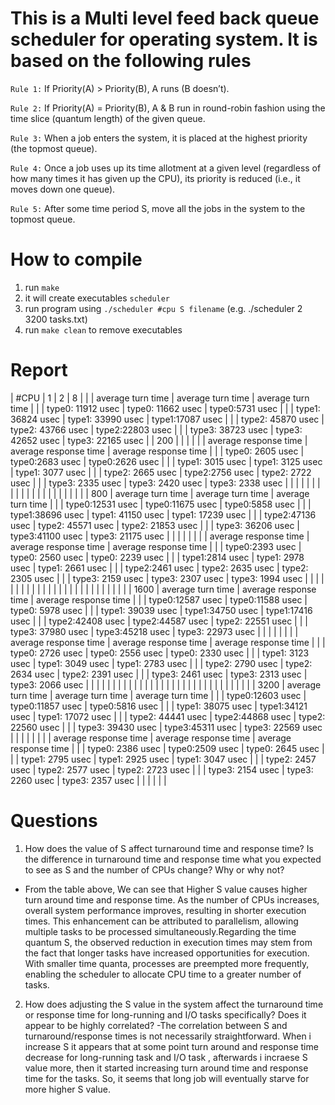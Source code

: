 # This is a Multi level feed back queue scheduler for operating system. It is based on the following rules
`Rule 1:` If Priority(A) > Priority(B), A runs (B doesn’t).

`Rule 2:` If Priority(A) = Priority(B), A & B run in round-robin fashion using the time slice (quantum length) of the given queue.

`Rule 3:` When a job enters the system, it is placed at the highest priority (the topmost queue).

`Rule 4:` Once a job uses up its time allotment at a given level (regardless of how many times it has given up the CPU), its priority is  reduced (i.e., it moves down one queue).

`Rule 5:` After some time period S, move all the jobs in the system to the topmost queue.

# How to compile
1. run `make`
2. it will create executables `scheduler`
3. run program using `./scheduler #cpu S filename` (e.g.  ./scheduler 2 3200 tasks.txt)
4. run `make clean` to remove executables

# Report 

| #CPU | 1                     | 2                     | 8                     |
|      | average turn time     | average turn time     | average turn time     |
|      | type0:  11912 usec    | type0: 11662 usec     | type0:5731 usec       |
|      | type1:  36824 usec    | type1: 33990 usec     | type1:17087 usec      |
|      | type2:  45870 usec    | type2: 43766 usec     | type2:22803 usec      |
|      | type3:  38723 usec    | type3: 42652 usec     | type3: 22165 usec     |
| 200  |                       |                       |                       |
|      | average response time | average response time | average response time |
|      | type0:  2605 usec     | type0:2683 usec       | type0:2626 usec       |
|      | type1:  3015 usec     | type1: 3125 usec      | type1: 3077 usec      |
|      | type2:  2665 usec     | type2:2756 usec       | type2: 2722 usec      |
|      | type3:  2335 usec     | type3: 2420 usec      | type3:  2338 usec     |
|      |                       |                       |                       |
|      |                       |                       |                       |
|      |                       |                       |                       |
|      |                       |                       |                       |
| 800  | average turn time     | average turn time     | average turn time     |
|      | type0:12531 usec      | type0:11675 usec      | type0:5858 usec       |
|      | type1:38696 usec      | type1: 41150 usec     | type1: 17239 usec     |
|      | type2:47136 usec      | type2: 45571 usec     | type2: 21853 usec     |
|      | type3: 36206 usec     | type3:41100 usec      | type3: 21175 usec     |
|      |                       |                       |                       |
|      | average response time | average response time | average response time |
|      | type0:2393 usec       | type0: 2560 usec      | type0: 2239 usec      |
|      | type1:2814 usec       | type1:  2978 usec     | type1:  2661 usec     |
|      | type2:2461 usec       | type2: 2635 usec      | type2:  2305 usec     |
|      | type3: 2159 usec      | type3: 2307 usec      | type3:  1994 usec     |
|      |                       |                       |                       |
|      |                       |                       |                       |
|      |                       |                       |                       |
|      |                       |                       |                       |
|      |                       |                       |                       |
| 1600 | average turn time     | average response time | average response time |
|      | type0:12587 usec      | type0:11588 usec      | type0: 5978 usec      |
|      | type1: 39039 usec     | type1:34750 usec      | type1:17416 usec      |
|      | type2:42408 usec      | type2:44587 usec      | type2: 22551 usec     |
|      | type3: 37980 usec     | type3:45218 usec      | type3:  22973 usec    |
|      |                       |                       |                       |
|      | average response time | average response time | average response time |
|      | type0: 2726 usec      | type0: 2556 usec      | type0: 2330 usec      |
|      | type1: 3123 usec      | type1: 3049 usec      | type1:  2783 usec     |
|      | type2: 2790 usec      | type2: 2634 usec      | type2:  2391 usec     |
|      | type3: 2461 usec      | type3: 2313 usec      | type3:  2066 usec     |
|      |                       |                       |                       |
|      |                       |                       |                       |
|      |                       |                       |                       |
|      |                       |                       |                       |
|      |                       |                       |                       |
|      |                       |                       |                       |
| 3200 | average turn time     | average turn time     | average turn time     |
|      | type0:12603 usec      | type0:11857 usec      | type0:5816 usec       |
|      | type1: 38075 usec     | type1:34121 usec      | type1: 17072 usec     |
|      | type2: 44441 usec     | type2:44868 usec      | type2: 22560 usec     |
|      | type3: 39430 usec     | type3:45311 usec      | type3: 22569 usec     |
|      |                       |                       |                       |
|      | average response time | average response time | average response time |
|      | type0:  2386 usec     | type0:2509 usec       | type0:  2645 usec     |
|      | type1:  2795 usec     | type1: 2925 usec      | type1: 3047 usec      |
|      | type2:   2457 usec    | type2: 2577 usec      | type2: 2723 usec      |
|      | type3:   2154 usec    | type3: 2260 usec      | type3:  2357 usec     |
|      |                       |                       |                       |


# Questions
1. How does the value of S affect turnaround time and response time? Is the difference in turnaround time and response time what you expected to see as S and the number of CPUs change? Why or why not?
- From the table above, We can see that Higher S value causes higher turn around time and response time. As the number of CPUs increases, overall system performance improves, resulting in shorter execution times. This enhancement can be attributed to parallelism, allowing multiple tasks to be processed simultaneously.Regarding the time quantum S, the observed reduction in execution times may stem from the fact that longer tasks have increased opportunities for execution. With smaller time quanta, processes are preempted more frequently, enabling the scheduler to allocate CPU time to a greater number of tasks.

2. How does adjusting the S value in the system affect the turnaround time or response time for long-running and I/O tasks specifically? Does it appear to be highly correlated?
-The correlation between S and turnaround/response times is not necessarily straightforward. When i increase S it appears that at some point  turn around and response time decrease for long-running task and I/O task ,  afterwards i incraese S value more,  then it started increasing turn around time and response time for the tasks. So, it seems that long job will eventually starve for more higher S value.

